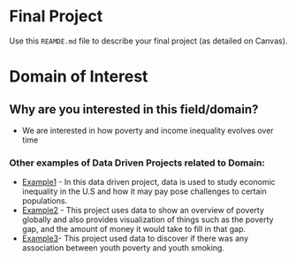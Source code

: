 # Final Project
Use this `REAMDE.md` file to describe your final project (as detailed on Canvas).

# **Domain of Interest**

## Why are you interested in this field/domain?
- We are interested in how poverty and income inequality evolves over time

### Other examples of Data Driven Projects related to Domain:
- [Example1](https://towardsdatascience.com/using-data-science-to-study-economic-inequality-in-the-united-states-1101e9350c3d) -  In this data driven project, data is used to study economic inequality in the U.S and how it may pay pose challenges to certain populations.
- [Example2](https://ourworldindata.org/extreme-poverty) - This project uses data to show an overview of poverty globally and also provides visualization of things such as the poverty gap, and the amount of money it would take to fill in that gap.
- [Example3](https://sauravpahadia.shinyapps.io/ae5_final_project/)- This project used data to discover if there was any association between youth poverty and youth smoking.
